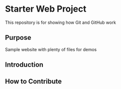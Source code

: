 # Starter Web Project

This repository is for showing how Git and GitHub work

## Purpose

Sample website with plenty of files for demos

## Introduction

## How to Contribute